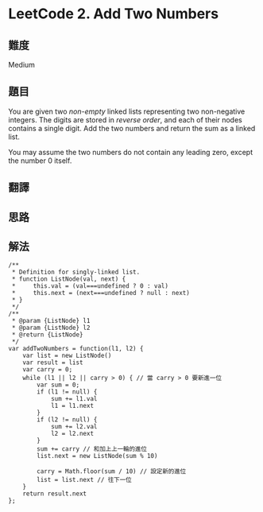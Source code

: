 # LeetCode 2. Add Two Numbers

## 難度

Medium

## 題目

You are given two _non-empty_ linked lists representing two non-negative integers. The digits are stored in _reverse order_, and each of their nodes contains a single digit. Add the two numbers and return the sum as a linked list.

You may assume the two numbers do not contain any leading zero, except the number 0 itself.

## 翻譯


## 思路



## 解法

```
/**
 * Definition for singly-linked list.
 * function ListNode(val, next) {
 *     this.val = (val===undefined ? 0 : val)
 *     this.next = (next===undefined ? null : next)
 * }
 */
/**
 * @param {ListNode} l1
 * @param {ListNode} l2
 * @return {ListNode}
 */
var addTwoNumbers = function(l1, l2) {
    var list = new ListNode()
    var result = list
    var carry = 0;
    while (l1 || l2 || carry > 0) { // 當 carry > 0 要新進一位 
        var sum = 0;
        if (l1 != null) {
            sum += l1.val
            l1 = l1.next
        }
        if (l2 != null) {
            sum += l2.val
            l2 = l2.next
        }
        sum += carry // 和加上上一輪的進位
        list.next = new ListNode(sum % 10)
        
        carry = Math.floor(sum / 10) // 設定新的進位
        list = list.next // 往下一位
    }
    return result.next
};
```